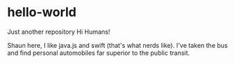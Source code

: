 # hello-world
Just another repository
Hi Humans!

Shaun here, I like java.js and swift (that's what nerds like).
I've taken the bus and find personal automobiles far superior to the public transit. 
